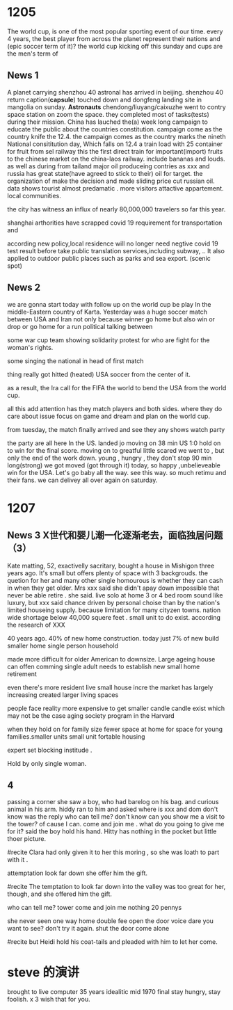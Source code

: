 # 1205
The world cup, is one of the most popular sporting event of our time.
every 4 years, the best player from across the planet represent their nations and (epic soccer term of it)?
the world cup kicking off this sunday and cups are the men's term of

## News 1
A planet carrying shenzhou 40 astronal has arrived in beijing.
shenzhou 40 return caption(**capsule**) touched down and dongfeng landing site in mangolia on sunday.
**Astronauts** chendong/liuyang/caixuzhe went to contry space station on zoom the space.
they completed most of tasks(tests) during their mission.
China has lauched the(a) week long campaign to educate the public about the countries constitution.
campaign come as the country knife the 12.4.
the campaign comes as the country marks the nineth National consititution day, Which falls on 12.4
a train load with 25 container for fruit from sel
railway
this the first direct train for important(import) fruits to the chinese market on the china-laos railway.
include bananas and louds. as well as during from tailand
major oil produceing contries as xxx and russia has great state(have agreed to stick to their) oil for target.
the organization of  make the decision and made sliding 
price cut russian oil.
data shows tourist almost predamatic . more visitors 
attactive  appartement.
local communities.

the city has witness an influx of nearly
80,000,000 travelers so far this year.

shanghai arthorities have scrapped covid 19 requirement
for transportation and 

according new policy,local residence will no longer need negtive covid 19 test result before 
take public translation services,including subway, ..
It also applied to outdoor public places 
such as parks and sea export. (scenic spot)

## News 2
we are gonna start today with follow up on the world cup be play In the middle-Eastern country of Karta.
Yesterday was a huge soccer match between USA and Iran
not only because winner go home 
but also win or drop or go home for a run
political talking between 

some war cup team 
showing solidarity protest for
who are fight for the woman's rights.

some 
singing the national 
in head of first match

thing really got hitted (heated)
USA soccer 
from the center of it.

as a result, the Ira call for the FIFA the world 
to bend the USA from the world cup.

all this add attention has they match players and both sides.
where they do care about issue focus on 
game and dream and plan  on the world cup.

from tuesday, the match finally arrived and see they any shows
watch party

the party are all here In the US. landed jo
moving on
38 min
US 1:0
hold on to win for the final score. moving on to 
greatful 
little scared we went to , but only
the end of the work down.
young , hungry , they don't stop 90 min long(strong) 
we got moved (got through it) today, so happy ,unbelieveable  win for the USA. Let's go baby all the way. 
see this way. so much retimu and their fans.
we can delivey all over again on saturday. 

# 1207
## News 3 X世代和婴儿潮一化逐渐老去，面临独居问题（3）
Kate matting, 52, exactivelly sacritary, bought a house in Mishigon three years ago.
It's small but offers plenty of space with 3 backgrouds.
the quetion for her and many other single homourous is whether they can cash in when they get older.
Mrs xxx said she didn't apay down
impossible that never be able retire . she said.
live solo at home 3 or 4  bed room sound like luxury, but xxx said 
chance driven by personal choise than by the nation's limited houseing supply.
because limitation for many cityzen towns. nation wide shortage 
below 40,000 squere feet . 
small unit to do exist. 
according the research of XXX

40 years ago. 40% of new home construction. today just
7% of new build smaller home 
single person household

made more difficult for older American to downsize.
Large ageing house can offen comming 
single adult needs to
establish new small home 
retirement

even there's more resident live small house incre  the market has largely increasing created larger living spaces

people face reality 
more expensive to get smaller candle 
candle exist which may not be the case 
aging society program in the Harvard

when they hold on for family size 
fewer space at home for space for
young families.smaller units 
small unit
fortable housing

expert 
set 
blocking institude .

Hold by only single woman.

## 4 

passing a corner she saw a boy, who had barelog on his bag.
and curious animal in his arm.
hiddy ran to him and asked
where is xxx and dom
don't know was the reply
who can tell me?
don't know
can you show me a visit to the tower?
of cause I can.
come and join me .
what do you going to give me for it?
said the boy hold his hand.
Hitty  has nothing in the pocket but little thoer  picture.

#recite Clara had only given it to her this moring ,  so she was loath to part with it .

attemptation look far down
she offer him the gift.

#recite The temptation to look far down into the valley was too great for her, though, and she offered him the gift.


who can tell me?
tower
come and join me
nothing 
20 pennys

she never seen one
way home 
double fee
open the door
voice
dare you
want to see?
don't try it again.
shut the door
come alone

#recite but Heidi hold his coat-tails and pleaded with him to let her come.

# steve 的演讲
brought to live
computer
35 years
idealitic
mid 1970
final 
stay hungry, stay foolish. x 3
wish that for you.

